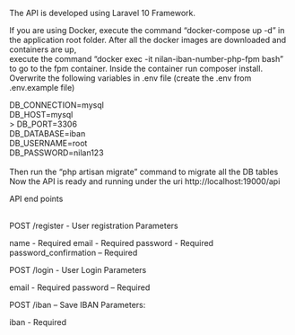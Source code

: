 <p>
The API is developed using Laravel 10 Framework.

If you are using Docker, execute the command “docker-compose up -d” in the application root folder.
After all the docker images are downloaded and containers are up, <br>execute the command “docker exec -it nilan-iban-number-php-fpm bash” to go to the fpm container. 
Inside the container run composer install.
Overwrite the following variables in .env file (create the .env from .env.example file)
</P>

<p>
DB_CONNECTION=mysql <br>
DB_HOST=mysql <br>>
DB_PORT=3306 <br>
DB_DATABASE=iban <br>
DB_USERNAME=root <br>
DB_PASSWORD=nilan123 <br><br>
Then run the “php artisan migrate” command to migrate all the DB tables <br>
Now the API is ready and running under the uri http://localhost:19000/api
</p>
<p>
API end points<br><br>

POST /register - User registration 
Parameters 

name - Required
email - Required
password - Required
password_confirmation – Required

POST /login - User Login 
Parameters

email - Required
password – Required

POST /iban – Save IBAN 
Parameters:

iban - Required
</p>